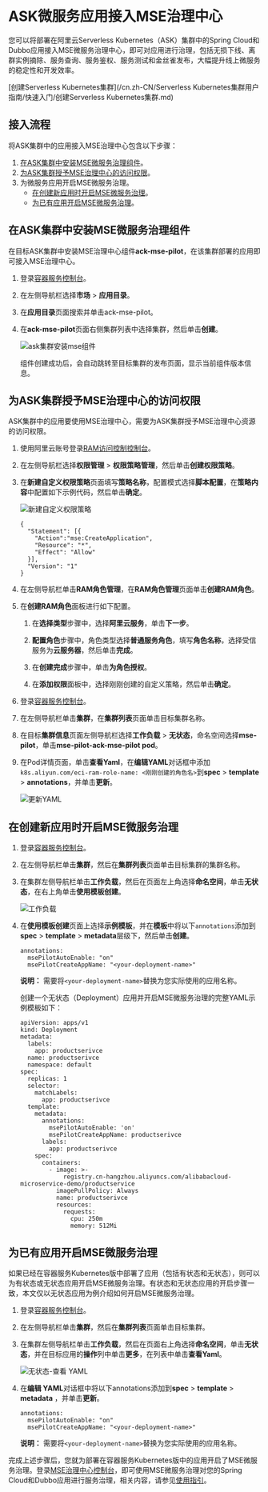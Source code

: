 # ASK微服务应用接入MSE治理中心

您可以将部署在阿里云Serverless Kubernetes（ASK）集群中的Spring Cloud和Dubbo应用接入MSE微服务治理中心，即可对应用进行治理，包括无损下线、离群实例摘除、服务查询、服务鉴权、服务测试和金丝雀发布，大幅提升线上微服务的稳定性和开发效率。

[创建Serverless Kubernetes集群](/cn.zh-CN/Serverless Kubernetes集群用户指南/快速入门/创建Serverless Kubernetes集群.md)

## 接入流程

将ASK集群中的应用接入MSE治理中心包含以下步骤：

1.  [在ASK集群中安装MSE微服务治理组件](#section_xs3_221_dpd)。
2.  [为ASK集群授予MSE治理中心的访问权限](#section_xfd_bxc_674)。
3.  为微服务应用开启MSE微服务治理。
    -   [在创建新应用时开启MSE微服务治理](#section_0dh_za7_sms)。
    -   [为已有应用开启MSE微服务治理](#section_qh6_2kk_v94)。

## 在ASK集群中安装MSE微服务治理组件

在目标ASK集群中安装MSE治理中心组件**ack-mse-pilot**，在该集群部署的应用即可接入MSE治理中心。

1.  登录[容器服务控制台](https://cs.console.aliyun.com)。

2.  在左侧导航栏选择**市场** \> **应用目录**。

3.  在**应用目录**页面搜索并单击ack-mse-pilot。

4.  在**ack-mse-pilot**页面右侧集群列表中选择集群，然后单击**创建**。

    ![ask集群安装mse组件](https://static-aliyun-doc.oss-accelerate.aliyuncs.com/assets/img/zh-CN/6181915161/p246416.png)

    组件创建成功后，会自动跳转至目标集群的发布页面，显示当前组件版本信息。


## 为ASK集群授予MSE治理中心的访问权限

ASK集群中的应用要使用MSE治理中心，需要为ASK集群授予MSE治理中心资源的访问权限。

1.  使用阿里云账号登录[RAM访问控制控制台](https://ram.console.aliyun.com/overview)。

2.  在左侧导航栏选择**权限管理** \> **权限策略管理**，然后单击**创建权限策略**。

3.  在**新建自定义权限策略**页面填写**策略名称**，配置模式选择**脚本配置**，在**策略内容**中配置如下示例代码，然后单击**确定**。

    ![新建自定义权限策略](https://static-aliyun-doc.oss-accelerate.aliyuncs.com/assets/img/zh-CN/6181915161/p246446.png)

    ```
    {
      "Statement": [{
        "Action":"mse:CreateApplication",
        "Resource": "*",
        "Effect": "Allow"
      }],
      "Version": "1"
    }
    ```

4.  在左侧导航栏单击**RAM角色管理**，在**RAM角色管理**页面单击**创建RAM角色**。

5.  在**创建RAM角色**面板进行如下配置。

    1.  在**选择类型**步骤中，选择**阿里云服务**，单击**下一步**。

    2.  **配置角色**步骤中，角色类型选择**普通服务角色**，填写**角色名称**，选择受信服务为**云服务器**，然后单击**完成**。

    3.  在**创建完成**步骤中，单击**为角色授权**。

    4.  在**添加权限**面板中，选择刚刚创建的自定义策略，然后单击**确定**。

6.  登录[容器服务控制台](https://cs.console.aliyun.com)。

7.  在左侧导航栏单击**集群**，在**集群列表**页面单击目标集群名称。

8.  在目标**集群信息**页面左侧导航栏选择**工作负载** \> **无状态**，命名空间选择**mse-pilot**，单击**mse-pilot-ack-mse-pilot pod**。

9.  在Pod详情页面，单击**查看Yaml**，在**编辑YAML**对话框中添加`k8s.aliyun.com/eci-ram-role-name: <刚刚创建的角色名>`到**spec** \> **template** \> **annotations**，并单击**更新**。

    ![更新YAML](https://static-aliyun-doc.oss-accelerate.aliyuncs.com/assets/img/zh-CN/7181915161/p246484.png)


## 在创建新应用时开启MSE微服务治理

1.  登录[容器服务控制台](https://cs.console.aliyun.com)。

2.  在左侧导航栏单击**集群**，然后在**集群列表**页面单击目标集群的集群名称。

3.  在集群左侧导航栏单击**工作负载**，然后在页面左上角选择**命名空间**，单击**无状态**，在右上角单击**使用模板创建**。

    ![工作负载](https://static-aliyun-doc.oss-accelerate.aliyuncs.com/assets/img/zh-CN/3644132061/p100159.png)

4.  在**使用模板创建**页面上选择**示例模板**，并在**模板**中将以下`annotations`添加到**spec** \> **template** \> **metadata**层级下，然后单击**创建**。

    ```
    annotations:
      msePilotAutoEnable: "on"
      msePilotCreateAppName: "<your-deployment-name>"
    ```

    **说明：** 需要将`<your-deployment-name>`替换为您实际使用的应用名称。

    创建一个无状态（Deployment）应用并开启MSE微服务治理的完整YAML示例模板如下：

    ```
    apiVersion: apps/v1
    kind: Deployment
    metadata:
      labels:
        app: productserivce
      name: productserivce
      namespace: default
    spec:
      replicas: 1
      selector:
        matchLabels:
          app: productserivce
      template:
        metadata:
          annotations:
            msePilotAutoEnable: 'on'
            msePilotCreateAppName: productserivce
          labels:
            app: productserivce
        spec:
          containers:
            - image: >-
                registry.cn-hangzhou.aliyuncs.com/alibabacloud-microservice-demo/productservice
              imagePullPolicy: Always
              name: productserivce
              resources:
                requests:
                  cpu: 250m
                  memory: 512Mi
    ```


## 为已有应用开启MSE微服务治理

如果已经在容器服务Kubernetes版中部署了应用（包括有状态和无状态），则可以为有状态或无状态应用开启MSE微服务治理。有状态和无状态应用的开启步骤一致，本文仅以无状态应用为例介绍如何开启MSE微服务治理。

1.  登录[容器服务控制台](https://cs.console.aliyun.com)。

2.  在左侧导航栏单击**集群**，然后在**集群列表**页面单击目标集群。

3.  在集群左侧导航栏单击**工作负载**，然后在页面右上角选择**命名空间**，单击**无状态**，并在目标应用的**操作**列中单击**更多**，在列表中单击**查看Yaml**。

    ![无状态-查看 YAML](https://static-aliyun-doc.oss-accelerate.aliyuncs.com/assets/img/zh-CN/8864132061/p99783.png)

4.  在**编辑 YAML**对话框中将以下annotations添加到**spec** \> **template** \> **metadata** ，并单击**更新**。

    ```
    annotations:
      msePilotAutoEnable: "on"
      msePilotCreateAppName: "<your-deployment-name>"
    ```

    **说明：** 需要将`<your-deployment-name>`替换为您实际使用的应用名称。


完成上述步骤后，您就为部署在容器服务Kubernetes版中的应用开启了MSE微服务治理。登录[MSE治理中心控制台](https://mse.console.aliyun.com/#/msc/home)，即可使用MSE微服务治理对您的Spring Cloud和Dubbo应用进行服务治理，相关内容，请参见[使用指引](/cn.zh-CN/.md)。


